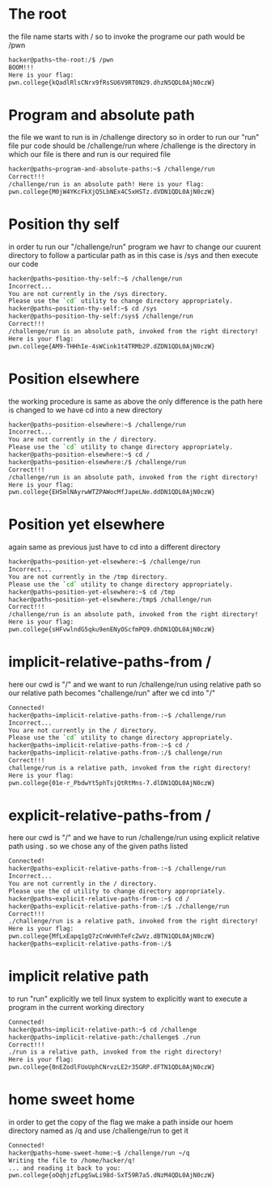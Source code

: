 # The root
the file name starts with / so to invoke the programe our path would be /pwn
``` bash
hacker@paths~the-root:/$ /pwn
BOOM!!!
Here is your flag:
pwn.college{kQadlRlsCNrx9fRsSU6V9RT0N29.dhzN5QDL0AjN0czW}
```
# Program and absolute path 
the file we want to run is in /challenge directory so in order to run our "run" file pur code should be /challenge/run where /challenge is the directory in which our file is there and run is our required file 
``` bash
hacker@paths~program-and-absolute-paths:~$ /challenge/run
Correct!!!
/challenge/run is an absolute path! Here is your flag:
pwn.college{M0jW4YKcFkXjQ5LbNEx4C5xHSTz.dVDN1QDL0AjN0czW}
```

# Position thy self 
in order tu run our "/challenge/run" program we havr to change our cuurent directory to follow a particular path as in this case is /sys and then execute our code 
``` bash
hacker@paths~position-thy-self:~$ /challenge/run
Incorrect...
You are not currently in the /sys directory.
Please use the `cd` utility to change directory appropriately.
hacker@paths~position-thy-self:~$ cd /sys
hacker@paths~position-thy-self:/sys$ /challenge/run
Correct!!!
/challenge/run is an absolute path, invoked from the right directory!
Here is your flag:
pwn.college{AM9-THHhIe-4sWCink1t4TRMb2P.dZDN1QDL0AjN0czW}
```

# Position elsewhere
the working procedure is same as above the only difference is the path here is changed to we have cd into a new directory 
``` bash
hacker@paths~position-elsewhere:~$ /challenge/run
Incorrect...
You are not currently in the / directory.
Please use the `cd` utility to change directory appropriately.
hacker@paths~position-elsewhere:~$ cd /
hacker@paths~position-elsewhere:/$ /challenge/run
Correct!!!
/challenge/run is an absolute path, invoked from the right directory!
Here is your flag:
pwn.college{EH5mlNAyrwWTZPAWocMfJapeLNe.ddDN1QDL0AjN0czW}
```

# Position yet elsewhere
again same as previous just have to cd into a different directory
```bash
hacker@paths~position-yet-elsewhere:~$ /challenge/run
Incorrect...
You are not currently in the /tmp directory.
Please use the `cd` utility to change directory appropriately.
hacker@paths~position-yet-elsewhere:~$ cd /tmp
hacker@paths~position-yet-elsewhere:/tmp$ /challenge/run
Correct!!!
/challenge/run is an absolute path, invoked from the right directory!
Here is your flag:
pwn.college{sHFvwlndG5qku9enENyOScfmPQ9.dhDN1QDL0AjN0czW}
```

# implicit-relative-paths-from /
here our cwd is "/" and we want to run /challenge/run using relative path so our relative path becomes "challenge/run" after we cd into "/"
``` bash
Connected!
hacker@paths~implicit-relative-paths-from-:~$ /challenge/run
Incorrect...
You are not currently in the / directory.
Please use the `cd` utility to change directory appropriately.
hacker@paths~implicit-relative-paths-from-:~$ cd /
hacker@paths~implicit-relative-paths-from-:/$ challenge/run
Correct!!!
challenge/run is a relative path, invoked from the right directory!
Here is your flag:
pwn.college{01e-r_PbdwYt5phTsjQtRtMns-7.dlDN1QDL0AjN0czW}
```

# explicit-relative-paths-from /
here our cwd is "/" and we have to run /challenge/run using explicit relative path using . so we chose any of the given paths listed 
``` bash
Connected!
hacker@paths~explicit-relative-paths-from-:~$ /challenge/run
Incorrect...
You are not currently in the / directory.
Please use the cd utility to change directory appropriately.
hacker@paths~explicit-relative-paths-from-:~$ cd /
hacker@paths~explicit-relative-paths-from-:/$ ./challenge/run
Correct!!!
./challenge/run is a relative path, invoked from the right directory!
Here is your flag:
pwn.college{MfLxEapq1gQ7zCnWvHhTeFcZwVz.dBTN1QDL0AjN0czW}
hacker@paths~explicit-relative-paths-from-:/$
```

# implicit relative path 
to run "run" explicitly we tell linux system to explicitly want to execute a program in the current working directory 
``` bash
Connected!
hacker@paths~implicit-relative-path:~$ cd /challenge
hacker@paths~implicit-relative-path:/challenge$ ./run
Correct!!!
./run is a relative path, invoked from the right directory!
Here is your flag:
pwn.college{0nEZodlFUoUphCNrvzLE2r35GRP.dFTN1QDL0AjN0czW}
```

# home sweet home 
in order to get the copy of the flag we make a path inside our hoem directory named as /q and use /challenge/run to get it
``` bash
Connected!
hacker@paths~home-sweet-home:~$ /challenge/run ~/q
Writing the file to /home/hacker/q!
... and reading it back to you:
pwn.college{oOqhjzfLpgSwLi98d-SxT59R7a5.dNzM4QDL0AjN0czW}
```
